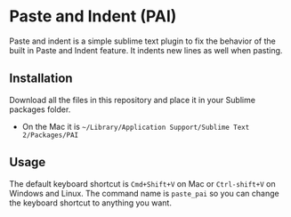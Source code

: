 Paste and Indent (PAI)
==========

Paste and indent is a simple sublime text plugin to fix the behavior of the built in Paste and Indent feature. It indents new lines as well when pasting.

Installation
----------

Download all the files in this repository and place it in your Sublime packages folder. 
* On the Mac it is `~/Library/Application Support/Sublime Text 2/Packages/PAI`

Usage
----------

The default keyboard shortcut is `Cmd+Shift+V` on Mac or `Ctrl-shift+V` on Windows and Linux. The command name is `paste_pai` so you can change the keyboard shortcut to anything you want. 